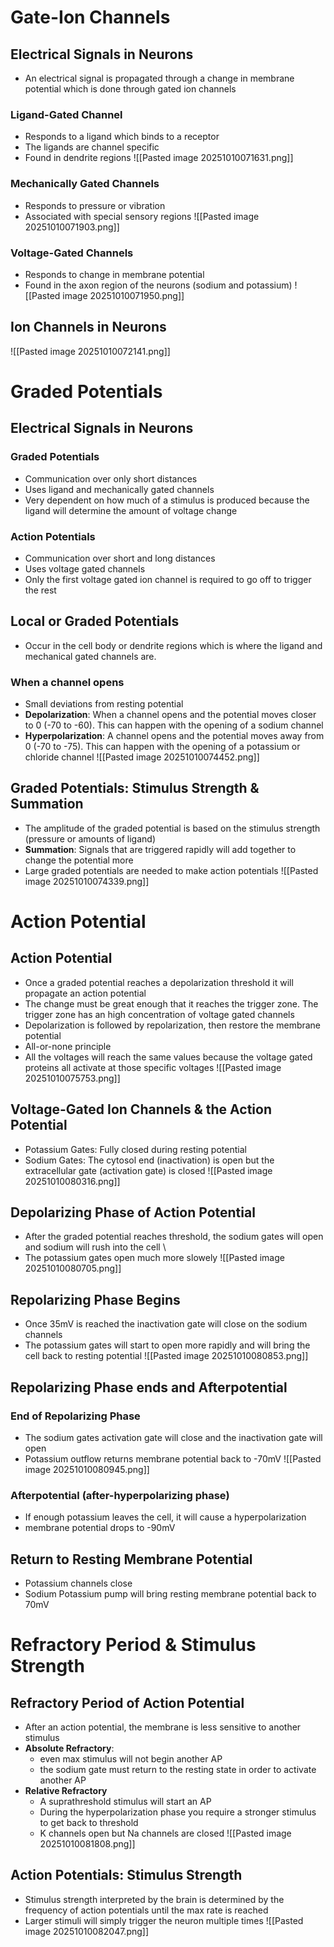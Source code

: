 # Gate-Ion Channels
## Electrical Signals in Neurons
- An electrical signal is propagated through a change in membrane potential which is done through gated ion channels
### Ligand-Gated Channel
- Responds to a ligand which binds to a receptor
- The ligands are channel specific
- Found in dendrite regions
![[Pasted image 20251010071631.png]]
### Mechanically Gated Channels
- Responds to pressure or vibration
- Associated with special sensory regions
![[Pasted image 20251010071903.png]]
### Voltage-Gated Channels
- Responds to change in membrane potential
- Found in the axon region of the neurons (sodium and potassium)
![[Pasted image 20251010071950.png]]
## Ion Channels in Neurons

![[Pasted image 20251010072141.png]]
# Graded Potentials
## Electrical Signals in Neurons
### Graded Potentials
- Communication over only short distances
- Uses ligand and mechanically gated channels
- Very dependent on how much of a stimulus is produced because the ligand will determine the amount of voltage change
### Action Potentials
- Communication over short and long distances
- Uses voltage gated channels
- Only the first voltage gated ion channel is required to go off to trigger the rest
## Local or Graded Potentials
- Occur in the cell body or dendrite regions which is where the ligand and mechanical gated channels are.
### When a channel opens
- Small deviations from resting potential
- **Depolarization**: When a channel opens and the potential moves closer to 0 (-70 to -60). This can happen with the opening of a sodium channel
- **Hyperpolarization**: A channel opens and the potential moves away from 0 (-70 to -75). This can happen with the opening of a potassium or chloride channel
![[Pasted image 20251010074452.png]]
## Graded Potentials: Stimulus Strength & Summation
- The amplitude of the graded potential is based on the stimulus strength (pressure or amounts of ligand)
- **Summation**: Signals that are triggered rapidly will add together to change the potential more
- Large graded potentials are needed to make action potentials
![[Pasted image 20251010074339.png]]
# Action Potential
## Action Potential
- Once a graded potential reaches a depolarization threshold it will propagate an action potential
- The change must be great enough that it reaches the trigger zone. The trigger zone has an high concentration of voltage gated channels
- Depolarization is followed by repolarization, then restore the membrane potential
- All-or-none principle
- All the voltages will reach the same values because the voltage gated proteins all activate at those specific voltages
![[Pasted image 20251010075753.png]]
## Voltage-Gated Ion Channels & the Action Potential
- Potassium Gates: Fully closed during resting potential
- Sodium Gates: The cytosol end (inactivation) is open but the extracellular gate (activation gate) is closed
![[Pasted image 20251010080316.png]]
## Depolarizing Phase of Action Potential
- After the graded potential reaches threshold, the sodium gates will open and sodium will rush into the cell \
- The potassium gates open much more slowely
![[Pasted image 20251010080705.png]]
## Repolarizing Phase Begins
- Once 35mV is reached the inactivation gate will close on the sodium channels
- The potassium gates will start to open more rapidly and will bring the cell back to resting potential
![[Pasted image 20251010080853.png]]
## Repolarizing Phase ends and Afterpotential
### End of Repolarizing Phase
- The sodium gates activation gate will close and the inactivation gate will open
- Potassium outflow returns membrane potential back to -70mV
![[Pasted image 20251010080945.png]]
### Afterpotential (after-hyperpolarizing phase)
- If enough potassium leaves the cell, it will cause a hyperpolarization
- membrane potential drops to -90mV
## Return to Resting Membrane Potential
- Potassium channels close
- Sodium Potassium pump will bring resting membrane potential back to 70mV
# Refractory Period & Stimulus Strength
## Refractory Period of Action Potential
- After an action potential, the membrane is less sensitive to another stimulus
- **Absolute Refractory**: 
	- even max stimulus will not begin another AP
	- the sodium gate must return to the resting state in order to activate another AP
- **Relative Refractory**
	- A suprathreshold stimulus will start an AP
	- During the hyperpolarization phase you require a stronger stimulus to get back to threshold
	- K channels open but Na channels are closed
![[Pasted image 20251010081808.png]]
## Action Potentials: Stimulus Strength
- Stimulus strength interpreted by the brain is determined by the frequency of action potentials until the max rate is reached
- Larger stimuli will simply trigger the neuron multiple times
![[Pasted image 20251010082047.png]]
